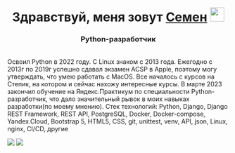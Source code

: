<h1 align="center">Здравствуй, меня зовут <a href="https://daniilshat.ru/" target="_blank">Семен</a> 
<img src="https://github.com/blackcater/blackcater/raw/main/images/Hi.gif" height="32"/></h1>
<h3 align="center">Python-разработчик</h3><br>
Освоил Python в 2022 году. С Linux знаком с 2013 года. Ежегодно с 2013г по 2019г успешно сдавал экзамен ACSP в Apple, поэтому могу утверждать, что умею работать с MacOS. Все началось с курсов на Степик, на котором и сейчас нахожу интересные курсы. В марте 2023 закончил обучение на Яндекс.Практикум по специальности Python-разработчик, что дало значительный рывок в моих навыках разработки(по моему мнению).
Стек технологий: Python, Django, Django REST Framework, REST API, PostgreSQL, Docker, Docker-compose, Yandex.Cloud, Bootstrap 5, HTML5, CSS, git, unittest, venv, API, json, Linux, nginx, CI/CD, другие
<br>

![](https://github-profile-summary-cards.vercel.app/api/cards/most-commit-language?username=semenvanyushin&theme=default)
![](https://github-profile-summary-cards.vercel.app/api/cards/stats?username=semenvanyushin&theme=default)
